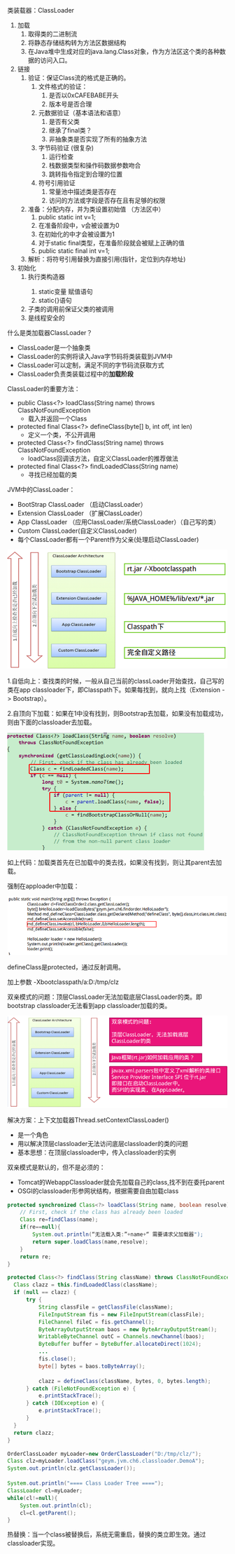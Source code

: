 类装载器：ClassLoader

1. 加载
   1. 取得类的二进制流
   2. 将静态存储结构转为方法区数据结构
   3. 在Java堆中生成对应的java.lang.Class对象，作为方法区这个类的各种数据的访问入口。
2. 链接
   1. 验证：保证Class流的格式是正确的。
      1. 文件格式的验证：
         1. 是否以0xCAFEBABE开头
         2. 版本号是否合理
      2. 元数据验证（基本语法和语意）
         1. 是否有父类
         2. 继承了final类？
         3. 非抽象类是否实现了所有的抽象方法
      3. 字节码验证 (很复杂)
         1. 运行检查
         2. 栈数据类型和操作码数据参数吻合
         3. 跳转指令指定到合理的位置
      4. 符号引用验证
         1. 常量池中描述类是否存在
         2. 访问的方法或字段是否存在且有足够的权限
   2. 准备：分配内存，并为类设置初始值 （方法区中）
      1. public static int v=1;
      2. 在准备阶段中，v会被设置为0
      3. 在初始化的<clinit/>中才会被设置为1
      4. 对于static final类型，在准备阶段就会被赋上正确的值
      5. public static final  int v=1;
   3. 解析：将符号引用替换为直接引用(指针，定位到内存地址)
3. 初始化
   1. 执行类构造器<clinit>
      1. static变量 赋值语句
      2. static{}语句
   2. 子类的<clinit>调用前保证父类的<clinit>被调用
   3. <clinit>是线程安全的



什么是类加载器ClassLoader？

- ClassLoader是一个抽象类 
- ClassLoader的实例将读入Java字节码将类装载到JVM中
- ClassLoader可以定制，满足不同的字节码流获取方式
- ClassLoader负责类装载过程中的**加载阶段**



ClassLoader的重要方法：

- public Class<?> loadClass(String name) throws ClassNotFoundException
  - 载入并返回一个Class
- protected final Class<?> defineClass(byte[] b, int off, int len)
  - 定义一个类，不公开调用
- protected Class<?> findClass(String name) throws ClassNotFoundException
  - loadClass回调该方法，自定义ClassLoader的推荐做法
- protected final Class<?> findLoadedClass(String name) 
  - 寻找已经加载的类



JVM中的ClassLoader：

- BootStrap ClassLoader （启动ClassLoader）
- Extension ClassLoader （扩展ClassLoader）
- App ClassLoader （应用ClassLoader/系统ClassLoader）（自己写的类）
- Custom ClassLoader(自定义ClassLoader)
- 每个ClassLoader都有一个Parent作为父亲(处理启动ClassLoader)

![election_47](assets/Selection_473-1525789100362.png)



1.自低向上：查找类的时候，一般从自己当前的classLoader开始查找，自己写的类在app classloader下，即Classpath下。如果每找到，就向上找（Extension -> Bootstrap）。

2.自顶向下加载：如果在1中没有找到，则Bootstrap去加载，如果没有加载成功，则由下面的classloader去加载。

![election_47](assets/Selection_474.png)

如上代码：加载类首先在已加载中的类去找，如果没有找到，则让其parent去加载。

强制在apploader中加载：

![election_47](assets/Selection_475.png)

defineClass是protected，通过反射调用。

加上参数 -Xbootclasspath/a:D:/tmp/clz

双亲模式的问题：顶层ClassLoader无法加载底层ClassLoader的类。即bootstrap classloader无法看到app classloader加载的类。

![election_47](assets/Selection_476.png)

解决方案：上下文加载器Thread.setContextClassLoader()

- 是一个角色
- 用以解决顶层classloader无法访问底层classloader的类的问题
- 基本思想：在顶层classloader中，传入classloader的实例

双亲模式是默认的，但不是必须的：

- Tomcat的WebappClassloader就会先加载自己的class,找不到在委托parent
- OSGI的classloader形参网状结构，根据需要自由加载class

```java
protected synchronized Class<?> loadClass(String name, boolean resolve) throws ClassNotFoundException {
    // First, check if the class has already been loaded
    Class re=findClass(name);
    if(re==null){
        System.out.println(“无法载入类:”+name+“ 需要请求父加载器");
        return super.loadClass(name,resolve);
    }
    return re;
}
```

```java
protected Class<?> findClass(String className) throws ClassNotFoundException {
  Class clazz = this.findLoadedClass(className);
  if (null == clazz) {
      try {
          String classFile = getClassFile(className);
          FileInputStream fis = new FileInputStream(classFile);
          FileChannel fileC = fis.getChannel();
          ByteArrayOutputStream baos = new ByteArrayOutputStream();
          WritableByteChannel outC = Channels.newChannel(baos);
          ByteBuffer buffer = ByteBuffer.allocateDirect(1024);
          ...
          fis.close();
          byte[] bytes = baos.toByteArray();

          clazz = defineClass(className, bytes, 0, bytes.length);
      } catch (FileNotFoundException e) {
          e.printStackTrace();
      } catch (IOException e) {
          e.printStackTrace();
      }
  }
  return clazz;
}
```

```java
OrderClassLoader myLoader=new OrderClassLoader("D:/tmp/clz/");
Class clz=myLoader.loadClass("geym.jvm.ch6.classloader.DemoA");
System.out.println(clz.getClassLoader());

System.out.println("==== Class Loader Tree ====");
ClassLoader cl=myLoader;
while(cl!=null){
    System.out.println(cl);
    cl=cl.getParent();
}
```



热替换：当一个class被替换后，系统无需重启，替换的类立即生效。通过classloader实现。



